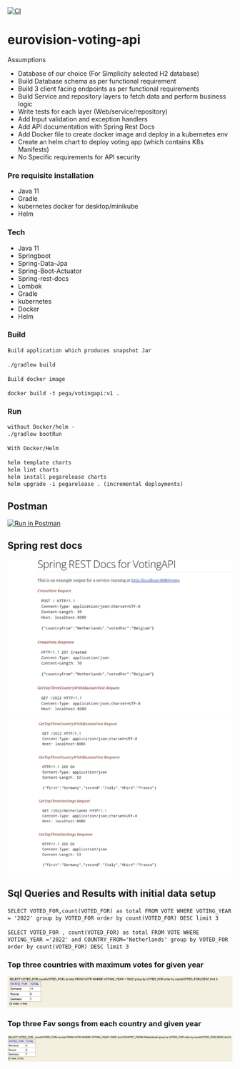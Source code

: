 [![CI](https://github.com/Puneethkumarck/eurovision-voting-api/actions/workflows/main.yml/badge.svg)](https://github.com/Puneethkumarck/eurovision-voting-api/actions/workflows/main.yml)

# eurovision-voting-api

Assumptions

* Database of our choice (For Simplicity selected H2 database)
* Build Database schema as per functional requirement 
* Build 3 client facing endpoints as per functional requirements
* Build Service and repository layers to fetch data and perform business logic
* Write tests for each layer (Web/service/repository)
* Add Input validation and exception handlers
* Add API documentation with Spring Rest Docs
* Add Docker file to create docker image and deploy in a kubernetes env
* Create an helm chart to deploy voting app (which contains K8s Manifests)
* No Specific requirements for API security

### Pre requisite installation

* Java 11
* Gradle
* kubernetes docker for desktop/minikube
* Helm

### Tech
* Java 11
* Springboot
* Spring-Data-Jpa
* Spring-Boot-Actuator
* Spring-rest-docs
* Lombok
* Gradle
* kubernetes
* Docker
* Helm


### Build

```
Build application which produces snapshot Jar

./gradlew build

Build docker image 

docker build -t pega/votingapi:v1 .
```

### Run

```
without Docker/helm -
./gradlew bootRun

With Docker/Helm

helm template charts
helm lint charts
helm install pegarelease charts
helm upgrade -i pegarelease . (incremental deployments)
```

## Postman

[![Run in Postman](https://run.pstmn.io/button.svg)](https://god.gw.postman.com/run-collection/685178-9a661b0a-87f7-4b9e-a6c2-67834043ed0a?action=collection%2Ffork&collection-url=entityId%3D685178-9a661b0a-87f7-4b9e-a6c2-67834043ed0a%26entityType%3Dcollection%26workspaceId%3De03b2ab3-447a-4a5f-8818-be163b36a6e7)


## Spring rest docs

![img.png](images/restdoc1.png)
![img.png](images/restdoc2.png)


## Sql Queries and Results with initial data setup

```
SELECT VOTED_FOR,count(VOTED_FOR) as total FROM VOTE WHERE VOTING_YEAR = '2022' group by VOTED_FOR order by count(VOTED_FOR) DESC limit 3

SELECT VOTED_FOR , count(VOTED_FOR) as total FROM VOTE WHERE VOTING_YEAR ='2022' and COUNTRY_FROM='Netherlands' group by VOTED_FOR order by count(VOTED_FOR) DESC limit 3
```

### Top three countries with maximum votes for given year
![img.png](images/topthreevotes_2022.png)

### Top three Fav songs from each country and given year
![img.png](images/Favsongs_from_eachcountry.png)